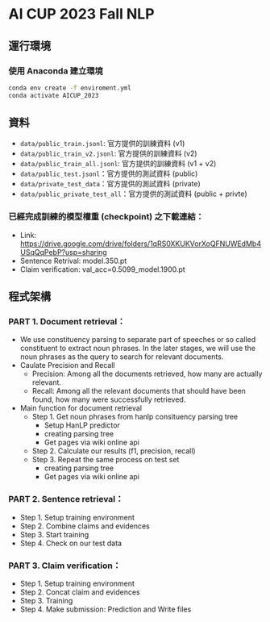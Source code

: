 # AI CUP 2023 Fall NLP

## 運行環境

### 使用 Anaconda 建立環境
```bash
conda env create -f enviroment.yml
conda activate AICUP_2023
```

## 資料
- `data/public_train.jsonl`: 官方提供的訓練資料 (v1)
- `data/public_train_v2.jsonl`: 官方提供的訓練資料 (v2)
- `data/public_train_all.jsonl`: 官方提供的訓練資料 (v1 + v2)
- `data/public_test.jsonl`：官方提供的測試資料 (public)
- `data/private_test_data`：官方提供的測試資料 (private)
- `data/public_private_test_all`：官方提供的測試資料 (public + privte)

### 已經完成訓練的模型權重 (checkpoint) 之下載連結：
- Link: https://drive.google.com/drive/folders/1qRS0XKUKVorXoQFNUWEdMb4USqQqPebP?usp=sharing
- Sentence Retrival: model.350.pt  
- Claim verification: val_acc=0.5099_model.1900.pt

## 程式架構

### PART 1. Document retrieval： 
- We use constituency parsing to separate part of speeches or so called constituent to extract noun phrases. In the later stages, we will use the noun phrases as the query to search for relevant documents.
- Caulate Precision and Recall
    - Precision: Among all the documents retrieved, how many are actually relevant.
    - Recall: Among all the relevant documents that should have been found, how many were successfully retrieved.
- Main function for document retrieval
    - Step 1. Get noun phrases from hanlp consituency parsing tree 
        - Setup HanLP predictor
        - creating parsing tree
        - Get pages via wiki online api
    - Step 2. Calculate our results (f1, precision, recall)
    - Step 3. Repeat the same process on test set
        - creating parsing tree
        - Get pages via wiki online api

### PART 2. Sentence retrieval：
- Step 1. Setup training environment
- Step 2. Combine claims and evidences
- Step 3. Start training
- Step 4. Check on our test data

### PART 3. Claim verification：
- Step 1. Setup training environment
- Step 2. Concat claim and evidences
- Step 3. Training
- Step 4. Make submission: Prediction and Write files

